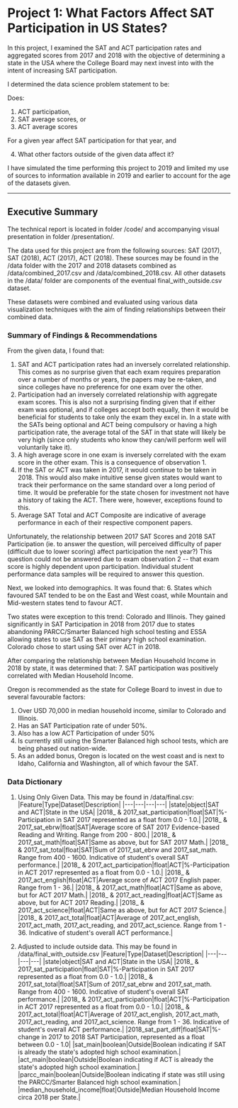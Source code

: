 # Project 1: What Factors Affect SAT Participation in US States?

In this project, I examined the SAT and ACT participation rates and aggregated scores from 2017 and 2018 with the objective of determining a state in the USA where the College Board may next invest into with the intent of increasing SAT participation.

I determined the data science problem statement to be:

Does:

1. ACT participation,
2. SAT average scores, or
3. ACT average scores

For a given year affect SAT participation for that year, and

4. What other factors outside of the given data affect it?

I have simulated the time performing this project to 2019 and limited my use of sources to information available in 2019 and earlier to account for the age of the datasets given.

---

## Executive Summary

The technical report is located in folder /code/ and accompanying visual presentation in folder /presentation/.

The data used for this project are from the following sources: SAT (2017), SAT (2018), ACT (2017), ACT (2018). These sources may be found in the /data folder with the 2017 and 2018 datasets combined as /data/combined_2017.csv and /data/combined_2018.csv. All other datasets in the /data/ folder are components of the eventual final_with_outside.csv dataset.

These datasets were combined and evaluated using various data visualization techniques with the aim of finding relationships between their combined data.


### Summary of Findings & Recommendations

From the given data, I found that:
1. SAT and ACT participation rates had an inversely correlated relationship. This comes as no surprise given that each exam requires preparation over a number of months or years, the papers may be re-taken, and since colleges have no preference for one exam over the other. 
2. Participation had an inversely correlated relationship with aggregate exam scores. This is also not a surprising finding given that if either exam was optional, and if colleges accept both equally, then it would be beneficial for students to take only the exam they excel in. In a state with the SATs being optional and ACT being compulsory or having a high participation rate, the average total of the SAT in that state will likely be very high (since only students who know they can/will perform well will voluntarily take it).
3. A high average score in one exam is inversely correlated with the exam score in the other exam. This is a consequence of observation 1.
4. If the SAT or ACT was taken in 2017, it would continue to be taken in 2018. This would also make intuitive sense given states would want to track their performance on the same standard over a long period of time. It would be preferable for the state chosen for investment not have a history of taking the ACT. There were, however, exceptions found to this.
5. Average SAT Total and ACT Composite are indicative of average performance in each of their respective component papers.

Unfortunately, the relationship between 2017 SAT Scores and 2018 SAT Participation (ie. to answer the question, will perceived difficulty of paper (difficult due to lower scoring) affect participation the next year?) This question could not be answered due to exam observation 2 -- that exam score is highly dependent upon participation. Individual student performance data samples will be required to answer this question.

Next, we looked into demographics. It was found that:
6. States which favoured SAT tended to be on the East and West coast, while Mountain and Mid-western states tend to favour ACT.

Two states were exception to this trend: Colorado and Illinois. They gained significantly in SAT Participation in 2018 from 2017 due to states abandoning PARCC/Smarter Balanced high school testing and ESSA allowing states to use SAT as their primary high school examination. Colorado chose to start using SAT over ACT in 2018.

After comparing the relationship between Median Household Income in 2018 by state, it was determined that:
7. SAT participation was positively correlated with Median Household Income.

Oregon is recommended as the state for College Board to invest in due to several favourable factors:
1. Over USD 70,000 in median household income, similar to Colorado and Illinois.
2. Has an SAT Participation rate of under 50%.
3. Also has a low ACT Participation of under 50%
4. Is currently still using the Smarter Balanced high school tests, which are being phased out nation-wide.
5. As an added bonus, Oregon is located on the west coast and is next to Idaho, California and Washington, all of which favour the SAT.

### Data Dictionary

1. Using Only Given Data. This may be found in /data/final.csv:
|Feature|Type|Dataset|Description|
|---|---|---|---|
|state|object|SAT and ACT|State in the USA|
|2018_ & 2017_sat_participation|float|SAT|%-Participation in SAT 2017 represented as a float from 0.0 - 1.0.|
|2018_ & 2017_sat_ebrw|float|SAT|Average score of SAT 2017 Evidence-based Reading and Writing. Range from 200 - 800.|
|2018_ & 2017_sat_math|float|SAT|Same as above, but for SAT 2017 Math.|
|2018_ & 2017_sat_total|float|SAT|Sum of 2017_sat_ebrw and 2017_sat_math. Range from 400 - 1600. Indicative of student's overall SAT performance.|
|2018_ & 2017_act_participation|float|ACT|%-Participation in ACT 2017 represented as a float from 0.0 - 1.0.|
|2018_ & 2017_act_english|float|ACT|Average score of ACT 2017 English paper. Range from 1 - 36.|
|2018_ & 2017_act_math|float|ACT|Same as above, but for ACT 2017 Math.|
|2018_ & 2017_act_reading|float|ACT|Same as above, but for ACT 2017 Reading.|
|2018_ & 2017_act_science|float|ACT|Same as above, but for ACT 2017 Science.|
|2018_ & 2017_act_total|float|ACT|Average of 2017_act_english, 2017_act_math, 2017_act_reading, and 2017_act_science. Range from 1 - 36. Indicative of student's overall ACT performance.|

2. Adjusted to include outside data. This may be found in /data/final_with_outside.csv
|Feature|Type|Dataset|Description|
|---|---|---|---|
|state|object|SAT and ACT|State in the USA|
|2018_ & 2017_sat_participation|float|SAT|%-Participation in SAT 2017 represented as a float from 0.0 - 1.0.|
|2018_ & 2017_sat_total|float|SAT|Sum of 2017_sat_ebrw and 2017_sat_math. Range from 400 - 1600. Indicative of student's overall SAT performance.|
|2018_ & 2017_act_participation|float|ACT|%-Participation in ACT 2017 represented as a float from 0.0 - 1.0.|
|2018_ & 2017_act_total|float|ACT|Average of 2017_act_english, 2017_act_math, 2017_act_reading, and 2017_act_science. Range from 1 - 36. Indicative of student's overall ACT performance.|
|2018_sat_part_diff|float|SAT|%-change in 2017 to 2018 SAT Participation, represented as a float between 0.0 - 1.0|
|sat_main|boolean|Outside|Boolean indicating if SAT is already the state's adopted high school examination.|
|act_main|boolean|Outside|Boolean indicating if ACT is already the state's adopted high school examination.|
|parcc_main|boolean|Outside|Boolean indicating if state was still using the PARCC/Smarter Balanced high school examination.|
|median_household_income|float|Outside|Median Household Income circa 2018 per State.|
